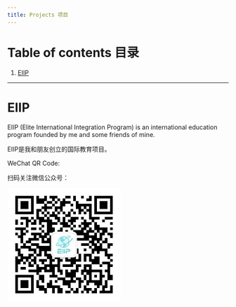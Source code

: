```yaml
---
title: Projects 项目
---
```


# Table of contents 目录

1. [EIIP](#eiip)

***

# EIIP

EIIP (Elite International Integration Program) is an international education program founded by me and some friends of mine.

EIIP是我和朋友创立的国际教育项目。

WeChat QR Code:

扫码关注微信公众号：

![EIIP QR](assets/images/eiip-qr.jpg)